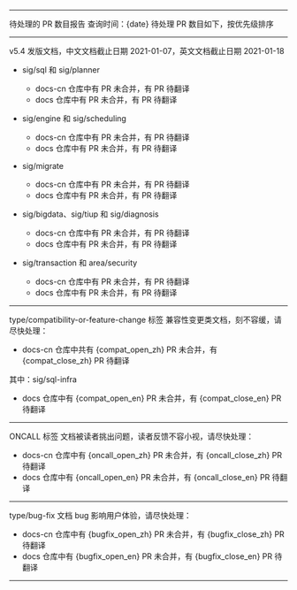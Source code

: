 *************************************************
待处理的 PR 数目报告
查询时间：{date}
待处理 PR 数目如下，按优先级排序
*************************************************

v5.4 发版文档，中文文档截止日期 2021-01-07，英文文档截止日期 2021-01-18

- sig/sql 和 sig/planner

    - docs-cn 仓库中有  PR 未合并，有  PR 待翻译
    - docs 仓库中有  PR 未合并，有  PR 待翻译

- sig/engine 和 sig/scheduling

    - docs-cn 仓库中有  PR 未合并，有  PR 待翻译
    - docs 仓库中有  PR 未合并，有  PR 待翻译

- sig/migrate

    - docs-cn 仓库中有  PR 未合并，有  PR 待翻译
    - docs 仓库中有  PR 未合并，有  PR 待翻译

- sig/bigdata、sig/tiup 和 sig/diagnosis

    - docs-cn 仓库中有  PR 未合并，有  PR 待翻译
    - docs 仓库中有  PR 未合并，有  PR 待翻译

- sig/transaction 和 area/security

    - docs-cn 仓库中有  PR 未合并，有  PR 待翻译
    - docs 仓库中有  PR 未合并，有  PR 待翻译

*************************************************

type/compatibility-or-feature-change 标签
兼容性变更类文档，刻不容缓，请尽快处理：

- docs-cn 仓库中共有 {compat_open_zh} PR 未合并，有 {compat_close_zh} PR 待翻译

其中：sig/sql-infra
- docs 仓库中有 {compat_open_en} PR 未合并，有 {compat_close_en} PR 待翻译

*************************************************

ONCALL 标签
文档被读者挑出问题，读者反馈不容小视，请尽快处理：

- docs-cn 仓库中有 {oncall_open_zh} PR 未合并，有 {oncall_close_zh} PR 待翻译
- docs 仓库中有 {oncall_open_en} PR 未合并，有 {oncall_close_en} PR 待翻译

*************************************************

type/bug-fix 文档 bug 影响用户体验，请尽快处理：

- docs-cn 仓库中有 {bugfix_open_zh} PR 未合并，有 {bugfix_close_zh} PR 待翻译
- docs 仓库中有 {bugfix_open_en} PR 未合并，有 {bugfix_close_en} PR 待翻译
*************************************************